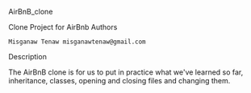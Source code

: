 AirBnB_clone

Clone Project for AirBnb
Authors

    Misganaw Tenaw misganawtenaw@gmail.com

Description

The AirBnB clone is for us to put in practice what we've learned so far, inheritance, classes, opening and closing files and changing them.
